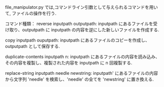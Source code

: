 file_manipulator.py では,コマンドライン引数として与えられるコマンドを用いて,
ファイルの操作を行う.

コマンド種類：
reverse inputpath outputpath: inputpath にあるファイルを受け取り、outputpath に inputpath の内容を逆にした新しいファイルを作成する.

copy inputpath ouputpath: inputpath にあるファイルのコピーを作成し、outputpath として保存する.

duplicate-contents inputpath n: inputpath にあるファイルの内容を読み込み、その内容を複製し、複製された内容を inputpath に n 回複製する.

replace-string inputpath needle newstring: inputpath' にあるファイルの内容から文字列 'needle' を検索し、'needle' の全てを 'newstring' に置き換える.


